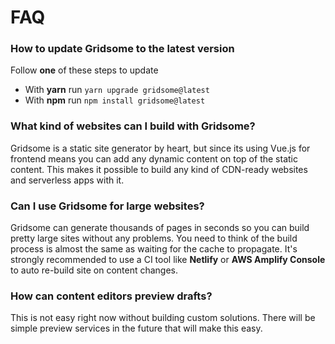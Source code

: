 # FAQ

### How to update Gridsome to the latest version
Follow **one** of these steps to update

- With **yarn** run `yarn upgrade gridsome@latest`
- With **npm** run `npm install gridsome@latest`


### What kind of websites can I build with Gridsome?
Gridsome is a static site generator by heart, but since its using Vue.js for frontend means you can add any dynamic content on top of the static content. This makes it possible to build any kind of CDN-ready websites and serverless apps with it.


### Can I use Gridsome for large websites?
Gridsome can generate thousands of pages in seconds so you can build pretty large sites without any problems. You need to think of the build process is almost the same as waiting for the cache to propagate.  It's strongly recommended to use a CI tool like **Netlify** or **AWS Amplify Console** to auto re-build site on content changes.


### How can content editors preview drafts?
This is not easy right now without building custom solutions. There will be simple preview services in the future that will make this easy.